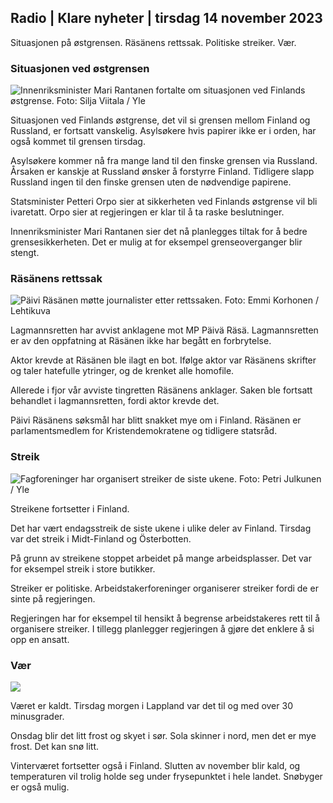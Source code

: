 ## Radio \| Klare nyheter \| tirsdag 14 november 2023

Situasjonen på østgrensen. Räsänens rettssak. Politiske streiker. Vær.

### Situasjonen ved østgrensen

![Innenriksminister Mari Rantanen fortalte om situasjonen ved Finlands østgrense. Foto: Silja Viitala / Yle](https://images.cdn.yle.fi/image/upload/c_crop,h_2035,w_3619,x_0,y_102/ar_1.7777777777777777,c_fill,g_faces,h_6270,0dpr/dq_auto:eco/f_auto/fl_lossy/v1699539222/39-1186974652d2d84065b6)

Situasjonen ved Finlands østgrense, det vil si grensen mellom Finland og Russland, er fortsatt vanskelig. Asylsøkere hvis papirer ikke er i orden, har også kommet til grensen tirsdag.

Asylsøkere kommer nå fra mange land til den finske grensen via Russland. Årsaken er kanskje at Russland ønsker å forstyrre Finland. Tidligere slapp Russland ingen til den finske grensen uten de nødvendige papirene.

Statsminister Petteri Orpo sier at sikkerheten ved Finlands østgrense vil bli ivaretatt. Orpo sier at regjeringen er klar til å ta raske beslutninger.

Innenriksminister Mari Rantanen sier det nå planlegges tiltak for å bedre grensesikkerheten. Det er mulig at for eksempel grenseoverganger blir stengt.

### Räsänens rettssak

![Päivi Räsänen møtte journalister etter rettssaken. Foto: Emmi Korhonen / Lehtikuva](https://images.cdn.yle.fi/image/upload/c_crop,h_2874,w_5110,x_10,y_131/ar_1.77777777777777777,c_fill,g_05,w_05,w_02r,h_10,h_13,d_12r.q_auto:eco/f_auto/fl_lossy/v1699970382/39-1200146655334491cf27)

Lagmannsretten har avvist anklagene mot MP Päivä Räsä. Lagmannsretten er av den oppfatning at Räsänen ikke har begått en forbrytelse.

Aktor krevde at Räsänen ble ilagt en bot. Ifølge aktor var Räsänens skrifter og taler hatefulle ytringer, og de krenket alle homofile.

Allerede i fjor vår avviste tingretten Räsänens anklager. Saken ble fortsatt behandlet i lagmannsretten, fordi aktor krevde det.

Päivi Räsänens søksmål har blitt snakket mye om i Finland. Räsänen er parlamentsmedlem for Kristendemokratene og tidligere statsråd.

### Streik

![Fagforeninger har organisert streiker de siste ukene. Foto: Petri Julkunen / Yle ](https://images.cdn.yle.fi/image/upload/c_crop,h_2268,w_4031,x_0,y_79/ar_1.7777777777777777,c_fill,g_faces,h_6275,0dpr/wdpr.q_auto:eco/f_auto/fl_lossy/v1699516057/39-1197941654c8e0786a42)

Streikene fortsetter i Finland.

Det har vært endagsstreik de siste ukene i ulike deler av Finland. Tirsdag var det streik i Midt-Finland og Österbotten.

På grunn av streikene stoppet arbeidet på mange arbeidsplasser. Det var for eksempel streik i store butikker.

Streiker er politiske. Arbeidstakerforeninger organiserer streiker fordi de er sinte på regjeringen.

Regjeringen har for eksempel til hensikt å begrense arbeidstakeres rett til å organisere streiker. I tillegg planlegger regjeringen å gjøre det enklere å si opp en ansatt.

### Vær

![](https://images.cdn.yle.fi/image/upload/c_crop,h_1080,w_1919,x_0,y_0/ar_1.77777777777777777,c_fill,g_faces,h_675,w_1200:e/qrf_auto/fl_lossy/v1699978341/39-120060665539c47bcdf6)

Været er kaldt. Tirsdag morgen i Lappland var det til og med over 30 minusgrader.

Onsdag blir det litt frost og skyet i sør. Sola skinner i nord, men det er mye frost. Det kan snø litt.

Vinterværet fortsetter også i Finland. Slutten av november blir kald, og temperaturen vil trolig holde seg under frysepunktet i hele landet. Snøbyger er også mulig.